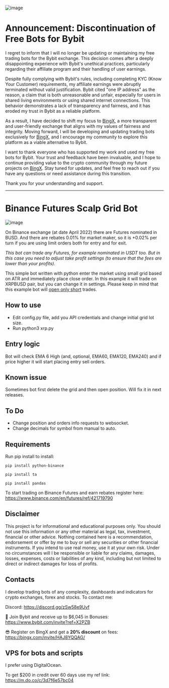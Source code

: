 ![image](https://github.com/user-attachments/assets/ff2a22d2-0405-41e8-84f4-a8869bcdf3c2)

# Announcement: Discontinuation of Free Bots for Bybit 
I regret to inform that I will no longer be updating or maintaining my free trading bots for the Bybit exchange. This decision comes after a deeply disappointing experience with Bybit's unethical practices, particularly regarding their affiliate program and their handling of user earnings.

Despite fully complying with Bybit's rules, including completing KYC (Know Your Customer) requirements, my affiliate earnings were abruptly terminated without valid justification. Bybit cited "one IP address" as the reason, a claim that is both unreasonable and unfair, especially for users in shared living environments or using shared internet connections. This behavior demonstrates a lack of transparency and fairness, and it has eroded my trust in Bybit as a reliable platform.

As a result, I have decided to shift my focus to [BingX](https://bingx.com/invite/HAJ8YQQAG/), a more transparent and user-friendly exchange that aligns with my values of fairness and integrity. Moving forward, I will be developing and updating trading bots exclusively for [BingX](https://bingx.com/invite/HAJ8YQQAG/), and I encourage my community to explore this platform as a viable alternative to Bybit.

I want to thank everyone who has supported my work and used my free bots for Bybit. Your trust and feedback have been invaluable, and I hope to continue providing value to the crypto community through my future projects on [BingX](https://bingx.com/invite/HAJ8YQQAG/). Stay tuned for updates, and feel free to reach out if you have any questions or need assistance during this transition.

Thank you for your understanding and support.

---

# Binance Futures Scalp Grid Bot

![image](https://user-images.githubusercontent.com/81808867/164885242-d2da893e-e60e-444e-be76-7e41aa9bb7ed.png)


On Binance exchange (at date April 2022) there are Futures nominated in BUSD. And there are rebates 0.01% for market maker, so it is +0.02% per turn if you are using limit orders both for entry and for exit.

<i>This bot can trade any Futures, for example nominated in USDT too. But in this case you need to adjust take profit settings (to ensure that the fees are lower than your profits).</i>


This simple bot written with python enter the market using small grid based on ATR and immediately place close order. In this example it will trade on XRPBUSD pair, but you can change it in settings. Please keep in mind that this example bot will <u>open only short</u> trades.

## How to use
- Edit config.py file, add you API credentials and change initial grid lot size.
- Run python3 xrp.py

## Entry logic
Bot will check EMA 6 High (and, optional, EMA60, EMA120, EMA240) and if price higher it will start placing entry sell orders.

## Known issue
Sometimes bot first delete the grid and then open position. Will fix it in next releases.

## To Do
- Change position and orders info requests to websocket.
- Change decimals for symbol from manual to auto.

## Requirements
Run pip install to install:

<code>pip install python-binance</code>

<code>pip install ta</code>

<code>pip install pandas</code>

To start trading on Binance Futures and earn rebates register here: https://www.binance.com/en/futures/ref/421719790

## Disclaimer
This project is for informational and educational purposes only. You should not use this information or any other material as legal, tax, investment, financial or other advice. Nothing contained here is a recommendation, endorsement or offer by me to buy or sell any securities or other financial instruments. If you intend to use real money, use it at your own risk. Under no circumstances will I be responsible or liable for any claims, damages, losses, expenses, costs or liabilities of any kind, including but not limited to direct or indirect damages for loss of profits.

## Contacts
I develop trading bots of any complexity, dashboards and indicators for crypto exchanges, forex and stocks.
To contact me:

Discord: https://discord.gg/zSw58e9Uvf

🐀 Join Bybit and receive up to $6,045 in Bonuses: https://www.bybit.com/invite?ref=X2PZB

😎 Register on BingX and get a **20% discount** on fees: https://bingx.com/invite/HAJ8YQQAG/

## VPS for bots and scripts
I prefer using DigitalOcean. 

To get $200 in credit over 60 days use my ref link: https://m.do.co/c/3d7f6e57bc04

